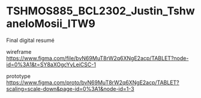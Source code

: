 # TSHMOS885_BCL2302_Justin_TshwaneloMosii_ITW9
Final digital resumé

wireframe
https://www.figma.com/file/bvN69MuT8rW2q6XNgE2acp/TABLET?node-id=0%3A1&t=SY8aXOgcYyLeiCSC-1


prototype
https://www.figma.com/proto/bvN69MuT8rW2q6XNgE2acp/TABLET?scaling=scale-down&page-id=0%3A1&node-id=1-3